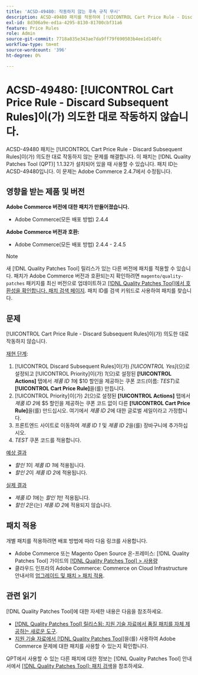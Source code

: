 ```yaml
---
title: 'ACSD-49480: 작동하지 않는 후속 규칙 무시'
description: ACSD-49480 패치를 적용하여 [!UICONTROL Cart Price Rule - Discard Subsequent Rules]이(가) 의도한 대로 작동하지 않는 Adobe Commerce 문제를 해결합니다.
exl-id: 8d306a9e-ed1a-4295-8130-81700cbf31a6
feature: Price Rules
role: Admin
source-git-commit: 7718a835e343ae7da9ff79f690503b4ee1d140fc
workflow-type: tm+mt
source-wordcount: '396'
ht-degree: 0%

---
```


# ACSD-49480: [!UICONTROL Cart Price Rule - Discard Subsequent Rules]이(가) 의도한 대로 작동하지 않습니다.

ACSD-49480 패치는 [!UICONTROL Cart Price Rule - Discard Subsequent Rules]이(가) 의도한 대로 작동하지 않는 문제를 해결합니다. 이 패치는 [!DNL Quality Patches Tool (QPT)] 1.1.32가 설치되어 있을 때 사용할 수 있습니다. 패치 ID는 ACSD-49480입니다. 이 문제는 Adobe Commerce 2.4.7에서 수정됩니다.

## 영향을 받는 제품 및 버전

**Adobe Commerce 버전에 대한 패치가 만들어졌습니다.**

* Adobe Commerce(모든 배포 방법) 2.4.4

**Adobe Commerce 버전과 호환:**

* Adobe Commerce(모든 배포 방법) 2.4.4 - 2.4.5

>[!NOTE]
>
>새 [!DNL Quality Patches Tool] 릴리스가 있는 다른 버전에 패치를 적용할 수 있습니다. 패치가 Adobe Commerce 버전과 호환되는지 확인하려면 `magento/quality-patches` 패키지를 최신 버전으로 업데이트하고 [[!DNL Quality Patches Tool]에서 호환성을 확인합니다. 패치 검색 페이지](https://experienceleague.adobe.com/tools/commerce-quality-patches/index.html). 패치 ID를 검색 키워드로 사용하여 패치를 찾습니다.

## 문제

[!UICONTROL Cart Price Rule - Discard Subsequent Rules]이(가) 의도한 대로 작동하지 않습니다.

<u>재현 단계</u>:

1. [!UICONTROL Discard Subsequent Rules]이(가) *[!UICONTROL Yes]*(으)로 설정되고 [!UICONTROL Priority]이(가) *1*(으)로 설정된 **[!UICONTROL Actions]** 탭에서 *제품 ID 1*&#x200B;에 $10 할인을 제공하는 쿠폰 코드(이름: *TEST*)로 **[!UICONTROL Cart Price Rule]**&#x200B;을(를) 만듭니다.
1. [!UICONTROL Priority]이(가) *2*(으)로 설정된 **[!UICONTROL Actions]** 탭에서 *제품 ID 2*&#x200B;에 $5 할인을 제공하는 쿠폰 코드 없이 다른 **[!UICONTROL Cart Price Rule]**&#x200B;을(를) 만드십시오. 여기에서 *제품 ID 2*&#x200B;에 대한 글로벌 세일이라고 가정합니다.
1. 프론트엔드 사이트로 이동하여 *제품 ID 1* 및 *제품 ID 2*&#x200B;을(를) 장바구니에 추가하십시오.
1. *TEST* 쿠폰 코드를 적용합니다.

<u>예상 결과</u>

* *할인 1*&#x200B;이 *제품 ID 1*&#x200B;에 적용됩니다.
* *할인 2*&#x200B;이 *제품 ID 2*&#x200B;에 적용됩니다.

<u>실제 결과</u>

* *제품 ID 1*&#x200B;에는 *할인 1*&#x200B;만 적용됩니다.
* *할인 2*&#x200B;은(는) *제품 ID 2*&#x200B;에 적용되지 않습니다.

## 패치 적용

개별 패치를 적용하려면 배포 방법에 따라 다음 링크를 사용합니다.

* Adobe Commerce 또는 Magento Open Source 온-프레미스: [!DNL Quality Patches Tool] 가이드의 [[!DNL Quality Patches Tool] > 사용량](https://experienceleague.adobe.com/docs/commerce-operations/tools/quality-patches-tool/usage.html)
* 클라우드 인프라의 Adobe Commerce: Commerce on Cloud Infrastructure 안내서의 [업그레이드 및 패치 > 패치 적용](https://experienceleague.adobe.com/docs/commerce-cloud-service/user-guide/develop/upgrade/apply-patches.html).

## 관련 읽기

[!DNL Quality Patches Tool]에 대한 자세한 내용은 다음을 참조하세요.

* [[!DNL Quality Patches Tool] 릴리스됨: 지원 기술 자료에서 품질 패치를 자체 제공하는 새로운 도구](/help/announcements/adobe-commerce-announcements/magento-quality-patches-released-new-tool-to-self-serve-quality-patches.md).
* [지원 기술 자료에서  [!DNL Quality Patches Tool]](/help/support-tools/patches-available-in-qpt-tool/check-patch-for-magento-issue-with-magento-quality-patches.md)을(를) 사용하여 Adobe Commerce 문제에 대한 패치를 사용할 수 있는지 확인합니다.

QPT에서 사용할 수 있는 다른 패치에 대한 정보는 [!DNL Quality Patches Tool] 안내서에서 [[!DNL Quality Patches Tool]: 패치 검색](https://experienceleague.adobe.com/tools/commerce-quality-patches/index.html)을 참조하세요.
